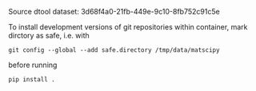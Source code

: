 Source dtool dataset: 3d68f4a0-21fb-449e-9c10-8fb752c91c5e

To install development versions of git repositories within container, 
mark dirctory as safe, i.e. with

    git config --global --add safe.directory /tmp/data/matscipy

before running

    pip install .
